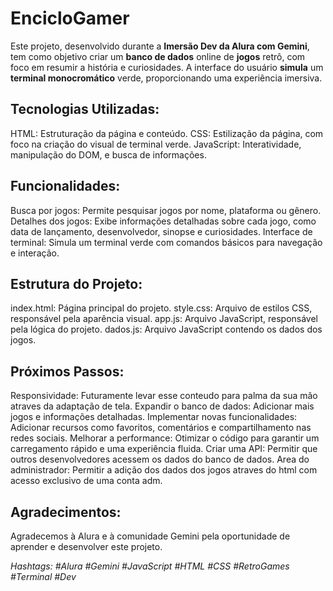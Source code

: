 # EncicloGamer
Este projeto, desenvolvido durante a **Imersão Dev da Alura com Gemini**, tem como objetivo criar um **banco de dados** online de **jogos** retrô, com foco em resumir a história e curiosidades. A interface do usuário **simula** um **terminal monocromático** verde, proporcionando uma experiência imersiva.

## Tecnologias Utilizadas:
HTML: Estruturação da página e conteúdo.
CSS: Estilização da página, com foco na criação do visual de terminal verde.
JavaScript: Interatividade, manipulação do DOM, e busca de informações.

## Funcionalidades:
Busca por jogos: Permite pesquisar jogos por nome, plataforma ou gênero.
Detalhes dos jogos: Exibe informações detalhadas sobre cada jogo, como data de lançamento, desenvolvedor, sinopse e curiosidades.
Interface de terminal: Simula um terminal verde com comandos básicos para navegação e interação.

## Estrutura do Projeto:
index.html: Página principal do projeto.
style.css: Arquivo de estilos CSS, responsável pela aparência visual.
app.js: Arquivo JavaScript, responsável pela lógica do projeto.
dados.js: Arquivo JavaScript contendo os dados dos jogos.

## Próximos Passos:
Responsividade: Futuramente levar esse conteudo para palma da sua mão atraves da adaptação de tela.
Expandir o banco de dados: Adicionar mais jogos e informações detalhadas.
Implementar novas funcionalidades: Adicionar recursos como favoritos, comentários e compartilhamento nas redes sociais.
Melhorar a performance: Otimizar o código para garantir um carregamento rápido e uma experiência fluida.
Criar uma API: Permitir que outros desenvolvedores acessem os dados do banco de dados.
Area do administrador: Permitir a adição dos dados dos jogos atraves do html com acesso exclusivo de uma conta adm.

## Agradecimentos:
Agradecemos à Alura e à comunidade Gemini pela oportunidade de aprender e desenvolver este projeto.

*Hashtags: #Alura #Gemini #JavaScript #HTML #CSS #RetroGames #Terminal #Dev*
